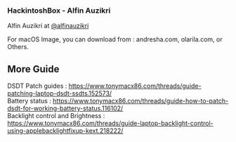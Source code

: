 ### HackintoshBox - Alfin Auzikri ###

Alfin Auzikri at <a href="https://fb.me/alfinauzikrim">@alfinauzikri</a>

For macOS Image, you can download from : andresha.com, olarila.com, or Others. <br />

## More Guide
DSDT Patch guides : https://www.tonymacx86.com/threads/guide-patching-laptop-dsdt-ssdts.152573/ <br />
Battery status : https://www.tonymacx86.com/threads/guide-how-to-patch-dsdt-for-working-battery-status.116102/ <br />
Backlight control and Brightness : https://www.tonymacx86.com/threads/guide-laptop-backlight-control-using-applebacklightfixup-kext.218222/ <br />

